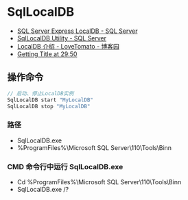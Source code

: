 # SqlLocalDB

- [SQL Server Express LocalDB - SQL Server](https://docs.microsoft.com/zh-cn/sql/database-engine/configure-windows/sql-server-express-localdb?view=sql-server-ver15)
- [SqlLocalDB Utility - SQL Server](https://docs.microsoft.com/en-us/sql/tools/sqllocaldb-utility?view=sql-server-ver15)
- [LocalDB 介绍 - LoveTomato - 博客园](https://www.cnblogs.com/LoveTomato/p/9838210.html)
- [Getting Title at 29:50](https://github.com/Microsoft/sql-server-samples/tree/master/samples)

## 操作命令

```C#
// 启动、停止LocalDB实例
SqlLocalDB start "MyLocalDB"
SqlLocalDB stop "MyLocalDB"
```

### 路径

- SqlLocalDB.exe
- %ProgramFiles%\Microsoft SQL Server\110\Tools\Binn

### CMD 命令行中运行 SqlLocalDB.exe

- Cd %ProgramFiles%\Microsoft SQL Server\110\Tools\Binn
- SqlLocalDB.exe /?
